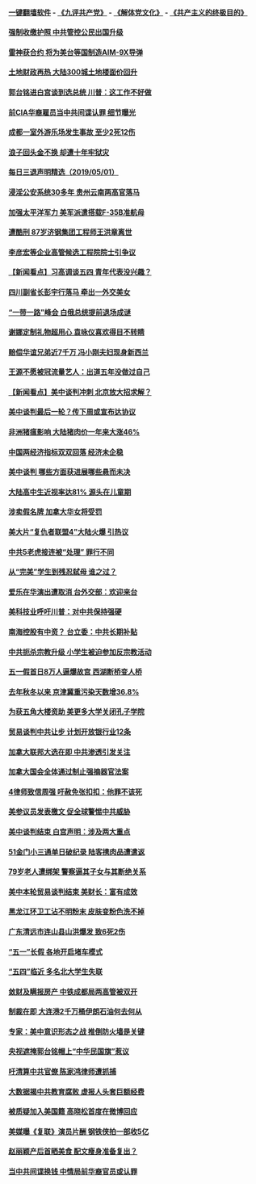 #### [一键翻墙软件](https://github.com/gfw-breaker/nogfw/blob/master/README.md?t=05020639) -  [《九评共产党》](https://github.com/gfw-breaker/9ping.md?t=05020639) - [《解体党文化》](https://github.com/gfw-breaker/jtdwh.md?t=05020639) - [《共产主义的终极目的》](https://github.com/gfw-breaker/gczydzjmd.md?t=05020639)

#### [强制收缴护照 中共管控公民出国升级](../pages/nsc413/n11228411.md?t=05020639) 

#### [雷神获合约 将为美台等国制造AIM-9X导弹](../pages/nsc413/n11228254.md?t=05020639) 


#### [土地财政再热 大陆300城土地楼面价回升](../pages/nsc413/n11227793.md?t=05020639) 

#### [郭台铭进白宫谈到选总统 川普：这工作不好做](../pages/nsc413/n11228150.md?t=05020639) 

#### [前CIA华裔雇员当中共间谍认罪 细节曝光](../pages/nsc413/n11227955.md?t=05020639) 

#### [成都一室外游乐场发生事故 至少2死12伤](../pages/nsc413/n11227954.md?t=05020639) 

#### [浪子回头金不换 却遭十年牢狱灾](../pages/nsc413/n11213689.md?t=05020639) 

#### [每日三退声明精选（2019/05/01）](../pages/nsc413/n11228161.md?t=05020639) 

#### [浸淫公安系统30多年 贵州云南两高官落马](../pages/nsc413/n11227956.md?t=05020639) 

#### [加强太平洋军力 美军派遣搭载F-35B准航母](../pages/nsc413/n11227769.md?t=05020639) 

#### [遭酷刑  87岁济钢集团工程师王洪章离世](../pages/nsc413/n11226889.md?t=05020639) 

#### [李彦宏等企业高管候选工程院院士引争议](../pages/nsc413/n11227605.md?t=05020639) 

#### [【新闻看点】习高调谈五四 青年代表没兴趣？](../pages/nsc413/n11222693.md?t=05020639) 

#### [四川副省长彭宇行落马 牵出一外交美女](../pages/nsc413/n11227608.md?t=05020639) 

#### [“一带一路”峰会 白俄总统提前退场成谜](../pages/nsc413/n11208197.md?t=05020639) 

#### [谢娜定制礼物超用心 袁咏仪喜欢得目不转睛](../pages/nsc413/n11227519.md?t=05020639) 

#### [赔偿华谊兄弟近7千万 冯小刚夫妇现身新西兰](../pages/nsc413/n11227341.md?t=05020639) 

#### [王源不愿被冠流量艺人：出道五年没做过自己](../pages/nsc413/n11227073.md?t=05020639) 

#### [【新闻看点】美中谈判冲刺 北京放大招求解？](../pages/nsc413/n11226853.md?t=05020639) 

#### [美中谈判最后一轮？传下周或宣布达协议](../pages/nsc413/n11227602.md?t=05020639) 

#### [非洲猪瘟影响 大陆猪肉价一年来大涨46%](../pages/nsc413/n11227449.md?t=05020639) 

#### [中国两经济指标双双回落 经济未企稳](../pages/nsc413/n11227486.md?t=05020639) 

#### [美中谈判 哪些方面获进展哪些悬而未决](../pages/nsc413/n11227380.md?t=05020639) 

#### [大陆高中生近视率达81% 源头在儿童期](../pages/nsc413/n11227116.md?t=05020639) 

#### [涉卖假名牌 加拿大华女将受罚](../pages/nsc413/n11227375.md?t=05020639) 

#### [美大片“复仇者联盟4”大陆火爆 引热议](../pages/nsc413/n11227359.md?t=05020639) 

#### [中共5老虎接连被“处理” 罪行不同](../pages/nsc413/n11227273.md?t=05020639) 

#### [从“完美”学生到残忍弑母 谁之过？](../pages/nsc413/n11227295.md?t=05020639) 

#### [爱乐在华演出遭取消 台外交部：欢迎来台](../pages/nsc413/n11227206.md?t=05020639) 

#### [美科技业呼吁川普：对中共保持强硬](../pages/nsc413/n11227222.md?t=05020639) 

#### [南海控股有中资？ 台立委：中共长期补贴](../pages/nsc413/n11226572.md?t=05020639) 

#### [中共扼杀宗教升级 小学生被迫参加反宗教活动](../pages/nsc413/n11226784.md?t=05020639) 

#### [五一假首日8万人逼爆故宫 西湖断桥变人桥](../pages/nsc413/n11226418.md?t=05020639) 

#### [去年秋冬以来 京津冀重污染天数增36.8%](../pages/nsc413/n11226901.md?t=05020639) 

#### [为获五角大楼资助 美更多大学关闭孔子学院](../pages/nsc413/n11227109.md?t=05020639) 

#### [贸易谈判中共让步 计划开放银行业12条](../pages/nsc413/n11227053.md?t=05020639) 

#### [加拿大联邦大选在即 中共渗透引发关注](../pages/nsc413/n11227052.md?t=05020639) 

#### [加拿大国会全体通过制止强摘器官法案](../pages/nsc413/n11226913.md?t=05020639) 

#### [4律师致信周强 吁赦免张扣扣：他罪不该死](../pages/nsc413/n11226905.md?t=05020639) 

#### [美参议员发表檄文 促全球警惕中共威胁](../pages/nsc413/n11226663.md?t=05020639) 

#### [美中谈判结束 白宫声明：涉及两大重点](../pages/nsc413/n11226928.md?t=05020639) 


#### [51金门小三通单日破纪录 陆客携肉品遭遣返](../pages/nsc413/n11226858.md?t=05020639) 

#### [79岁老人遭绑架 警察逼其子女与其断绝关系](../pages/nsc413/n11224324.md?t=05020639) 

#### [美中本轮贸易谈判结束 美财长：富有成效](../pages/nsc413/n11226466.md?t=05020639) 

#### [黑龙江环卫工沾不明粉末 皮肤变粉色洗不掉](../pages/nsc413/n11226298.md?t=05020639) 

#### [广东清远市连山县山洪爆发 致6死2伤](../pages/nsc413/n11226164.md?t=05020639) 

#### [“五一”长假 各地开启堵车模式](../pages/nsc413/n11225662.md?t=05020639) 

#### [“五四”临近 多名北大学生失联](../pages/nsc413/n11226036.md?t=05020639) 

#### [敛财及瞒报房产 中铁成都局两高管被双开](../pages/nsc413/n11225747.md?t=05020639) 

#### [制裁在即 大连港2千万桶伊朗石油何去何从](../pages/nsc413/n11225276.md?t=05020639) 

#### [专家：美中意识形态之战 推倒防火墙是关键](../pages/nsc413/n11225298.md?t=05020639) 

#### [央视遮掩郭台铭帽上“中华民国旗”惹议](../pages/nsc413/n11225253.md?t=05020639) 

#### [吁清算中共官僚 陈家鸿律师遭抓捕](../pages/nsc413/n11225231.md?t=05020639) 

#### [大数据揭中共教育腐败 虚报人头套巨额经费](../pages/nsc413/n11225163.md?t=05020639) 

#### [被质疑加入美国籍 高晓松首度在微博回应](../pages/nsc413/n11223047.md?t=05020639) 

#### [美媒曝《复联》演员片酬 钢铁侠拍一部收5亿](../pages/nsc413/n11225036.md?t=05020639) 

#### [赵丽颖产后首晒美食 配文瘦身准备复出？](../pages/nsc413/n11225198.md?t=05020639) 

#### [当中共间谍换钱 中情局前华裔官员或认罪](../pages/nsc413/n11225275.md?t=05020639) 

